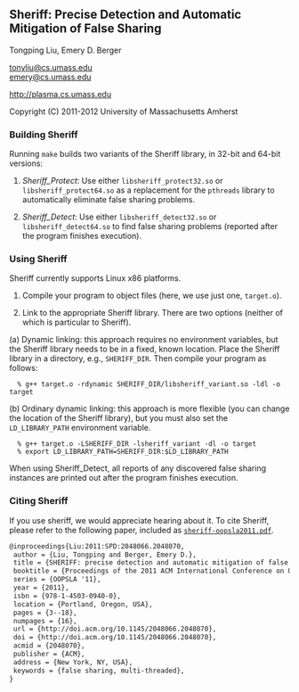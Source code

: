 Sheriff: Precise Detection and Automatic Mitigation of False Sharing
--------------------------------------------------------------------

Tongping Liu, Emery D. Berger

<tonyliu@cs.umass.edu>  
<emery@cs.umass.edu>  

<http://plasma.cs.umass.edu>

Copyright (C) 2011-2012 University of Massachusetts Amherst


### Building Sheriff ###

Running `make` builds two variants of the Sheriff library, in 32-bit and 64-bit versions:

1. *Sheriff_Protect*: Use either `libsheriff_protect32.so` or `libsheriff_protect64.so` as a replacement for the `pthreads` library to automatically eliminate false sharing problems.

2. *Sheriff_Detect*: Use either `libsheriff_detect32.so` or `libsheriff_detect64.so` to find false sharing problems (reported after the program finishes execution).

### Using Sheriff ###

Sheriff currently supports Linux x86 platforms.

1. Compile your program to object files (here, we use just one, `target.o`).

2. Link to the appropriate Sheriff library. There are two options (neither of which is particular to Sheriff).

  (a) Dynamic linking: this approach requires no environment variables,
      but the Sheriff library needs to be in a fixed, known location.
      Place the Sheriff library in a directory, e.g., `SHERIFF_DIR`.
      Then compile your program as follows:

      % g++ target.o -rdynamic SHERIFF_DIR/libsheriff_variant.so -ldl -o target

  (b) Ordinary dynamic linking: this approach is more flexible (you can
      change the location of the Sheriff library), but you must also
      set the `LD_LIBRARY_PATH` environment variable.

      % g++ target.o -LSHERIFF_DIR -lsheriff_variant -dl -o target
      % export LD_LIBRARY_PATH=SHERIFF_DIR:$LD_LIBRARY_PATH

When using Sheriff_Detect, all reports of any discovered false sharing
instances are printed out after the program finishes execution.

### Citing Sheriff ###

If you use sheriff, we would appreciate hearing about it. To cite
Sheriff, please refer to the following paper, included as
[`sheriff-oopsla2011.pdf`](https://github.com/plasma-umass/sheriff/blob/master/sheriff-oopsla2011.pdf?raw=true).

```latex
@inproceedings{Liu:2011:SPD:2048066.2048070,
 author = {Liu, Tongping and Berger, Emery D.},
 title = {SHERIFF: precise detection and automatic mitigation of false sharing},
 booktitle = {Proceedings of the 2011 ACM International Conference on Object-Oriented Programming Systems, Languages, and Applications},
 series = {OOPSLA '11},
 year = {2011},
 isbn = {978-1-4503-0940-0},
 location = {Portland, Oregon, USA},
 pages = {3--18},
 numpages = {16},
 url = {http://doi.acm.org/10.1145/2048066.2048070},
 doi = {http://doi.acm.org/10.1145/2048066.2048070},
 acmid = {2048070},
 publisher = {ACM},
 address = {New York, NY, USA},
 keywords = {false sharing, multi-threaded},
}
```

